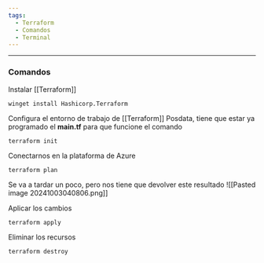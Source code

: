 ```yaml
---
tags:
  - Terraform
  - Comandos
  - Terminal
---
```

---
### Comandos 

Instalar [[Terraform]] 
```winget
winget install Hashicorp.Terraform
```


Configura el entorno de trabajo de [[Terraform]]
Posdata, tiene que estar ya programado el **main.tf** para que funcione el comando
```shell
terraform init 
```


Conectarnos en la plataforma de Azure 
```Shell
terraform plan
```

Se va a tardar un poco, pero nos tiene que devolver este resultado
![[Pasted image 20241003040806.png]]


Aplicar los cambios
``` Shell
terraform apply
```


Eliminar los recursos
```shell
terraform destroy
```

